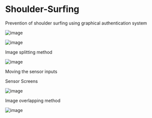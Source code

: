 # Shoulder-Surfing
Prevention of shoulder surfing using graphical authentication system



![image](https://user-images.githubusercontent.com/28794736/59961223-cf3fb500-9489-11e9-8871-953386db99c6.png)


![image](https://user-images.githubusercontent.com/28794736/59961251-26458a00-948a-11e9-8d8e-d2a509a22a9f.png)


Image splitting method 



![image](https://user-images.githubusercontent.com/28794736/59961263-4bd29380-948a-11e9-89e2-6c31aa96d22e.png)


Moving the sensor inputs




Sensor Screens 

![image](https://user-images.githubusercontent.com/28794736/59961288-8c321180-948a-11e9-8f6b-0d8806f5438c.png)



Image overlapping method 


![image](https://user-images.githubusercontent.com/28794736/59961348-504b7c00-948b-11e9-9bfc-f621dd2dcfbf.png)
